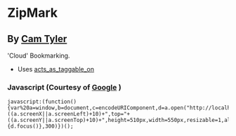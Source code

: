 # ZipMark

By [Cam Tyler](mailto:codectc@gmail.com)
-------------------------------------

'Cloud' Bookmarking.

- Uses [acts_as_taggable_on](https://github.com/mbleigh/acts-as-taggable-on)

### Javascript (Courtesy of [Google](http://google.com) )

```
javascript:(function(){var%20a=window,b=document,c=encodeURIComponent,d=a.open("http://localhost:3000/marks/new/"+c(b.title)+"/"+c(b.location),"bkmk_popup","left="+((a.screenX||a.screenLeft)+10)+",top="+((a.screenY||a.screenTop)+10)+",height=510px,width=550px,resizable=1,alwaysRaised=1");a.setTimeout(function(){d.focus()},300)})();
```
